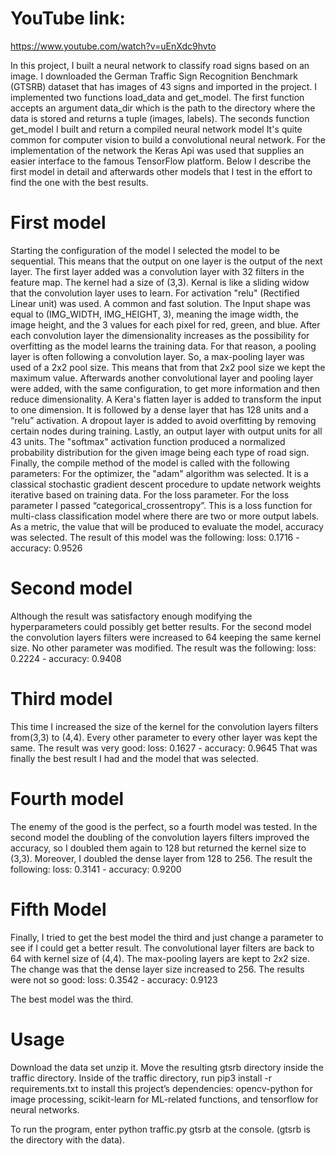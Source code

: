 # YouTube link: 

https://www.youtube.com/watch?v=uEnXdc9hvto


In this project, I built a neural network to classify road signs based on an image. I 
downloaded the German Traffic Sign Recognition Benchmark (GTSRB) dataset that has images of 43 signs and imported in the project.
 I implemented two functions load_data and get_model. The first function accepts an argument data_dir which is the path to the directory where the data is stored and returns a tuple (images, labels).
The seconds function get_model I built and return a compiled neural network model
It's quite common for computer vision to build a convolutional neural network. For the implementation of the network the Keras Api was used that supplies an easier interface to the famous TensorFlow platform.
Below I describe the first model in detail and afterwards other models that I test in the effort to find the one with the best results. 

# First model

Starting the configuration of the model I selected the model to be sequential. This means that the output on one layer is the output of the next layer. 
The first layer added was a convolution layer with 32 filters in the feature map. The kernel had a size of (3,3). Kernal is like a sliding widow that the convolution layer uses to learn. For activation "relu" (Rectified Linear unit) was used. A common and fast solution. The Input shape was equal to (IMG_WIDTH, IMG_HEIGHT, 3), meaning the image width, the image height, and the 3 values for each pixel for red, green, and blue.
After each convolution layer the dimensionality increases as the possibility for overfitting as the model learns the training data. For that reason, a pooling layer is often following a convolution layer. So, a max-pooling layer was used of a 2x2 pool size. This means that from that 2x2 pool size we kept the maximum value. 
Afterwards another convolutional layer and pooling layer were added, with the same configuration,  to get more information and then reduce dimensionality. A Kera's flatten layer is added to transform the input to one dimension. It is followed by a dense layer that has 128 units and a “relu” activation. A dropout layer is added to avoid overfitting by removing certain nodes during training.
Lastly, an output layer with output units for all 43 units. The "softmax" activation function produced a normalized probability distribution for the given image being each type of road sign.
Finally, the compile method of the model is called with the following parameters:
For the optimizer, the "adam" algorithm was selected. It is a classical stochastic gradient descent procedure to update network weights iterative based on training data. For the loss parameter. For the loss parameter I passed “categorical_crossentropy”. This is a loss function for multi-class classification model where there are two or more output labels.  As a metric, the value that will be produced to evaluate the model, accuracy was selected.
The result of this model was the following:
loss: 0.1716 - accuracy: 0.9526

# Second model
Although the result was satisfactory enough modifying the hyperparameters  could possibly get better results. For the second model  the  convolution layers filters were increased to 64 keeping the same kernel size. No other parameter was modified. The result was the following:
loss: 0.2224 - accuracy: 0.9408

# Third model
This time I increased the size of the kernel for the  convolution layers filters from(3,3) to (4,4). Every other parameter to every other layer was kept the same. The result was  very good:
loss: 0.1627 - accuracy: 0.9645
That was finally the best result I had and the model that was selected.

# Fourth model
The enemy of the good is the perfect, so a fourth model was tested.  In the second model the doubling of the convolution layers filters improved the accuracy, so I doubled them again to 128  but returned the kernel size to (3,3). Moreover, I doubled the dense layer from 128 to 256.
The result the following:
loss: 0.3141 - accuracy: 0.9200

# Fifth Model
Finally, I tried to get the best model the third and just change a parameter to see if I could get a better result.  The convolutional layer filters are back to 64 with kernel size of (4,4). The max-pooling layers are kept to  2x2 size. The change was that the dense layer size increased to 256. The results were not so good:
loss: 0.3542 - accuracy: 0.9123

The best model was  the third.

# Usage
Download the data set  unzip it. Move the resulting gtsrb directory inside the traffic directory.
Inside of the traffic directory, run pip3 install -r requirements.txt to install this project’s dependencies: opencv-python for image processing, scikit-learn for ML-related functions, and tensorflow for neural networks.

To run the program, enter python traffic.py gtsrb at the console.  (gtsrb is the directory with the data).





